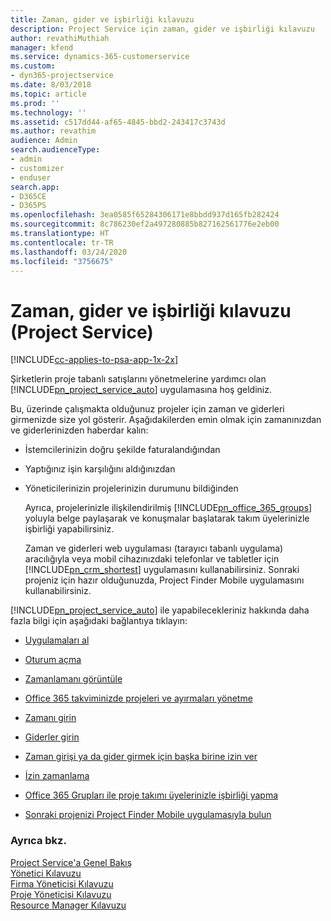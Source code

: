 ```yaml
---
title: Zaman, gider ve işbirliği kılavuzu
description: Project Service için zaman, gider ve işbirliği kılavuzu
author: revathiMuthiah
manager: kfend
ms.service: dynamics-365-customerservice
ms.custom:
- dyn365-projectservice
ms.date: 8/03/2018
ms.topic: article
ms.prod: ''
ms.technology: ''
ms.assetid: c517dd44-af65-4845-bbd2-243417c3743d
ms.author: revathim
audience: Admin
search.audienceType:
- admin
- customizer
- enduser
search.app:
- D365CE
- D365PS
ms.openlocfilehash: 3ea0585f65284306171e8bbdd937d165fb282424
ms.sourcegitcommit: 8c786230ef2a497280885b827162561776e2eb00
ms.translationtype: HT
ms.contentlocale: tr-TR
ms.lasthandoff: 03/24/2020
ms.locfileid: "3756675"
---
```

# <a name="time-expense-and-collaboration-guide-project-service"></a>Zaman, gider ve işbirliği kılavuzu (Project Service)

[!INCLUDE[cc-applies-to-psa-app-1x-2x](../includes/cc-applies-to-psa-app-1x-2x.md)]

Şirketlerin proje tabanlı satışlarını yönetmelerine yardımcı olan [!INCLUDE[pn_project_service_auto](../includes/pn-project-service-auto.md)] uygulamasına hoş geldiniz. 
  
 Bu, üzerinde çalışmakta olduğunuz projeler için zaman ve giderleri girmenizde size yol gösterir. Aşağıdakilerden emin olmak için zamanınızdan ve giderlerinizden haberdar kalın:  
  
- İstemcilerinizin doğru şekilde faturalandığından  
  
- Yaptığınız işin karşılığını aldığınızdan  
  
- Yöneticilerinizin projelerinizin durumunu bildiğinden  
  
  Ayrıca, projelerinizle ilişkilendirilmiş [!INCLUDE[pn_office_365_groups](../includes/pn-office-365-groups.md)] yoluyla belge paylaşarak ve konuşmalar başlatarak takım üyelerinizle işbirliği yapabilirsiniz.  
  
  Zaman ve giderleri web uygulaması (tarayıcı tabanlı uygulama) aracılığıyla veya mobil cihazınızdaki telefonlar ve tabletler için [!INCLUDE[pn_crm_shortest](../includes/pn-crm-shortest.md)] uygulamasını kullanabilirsiniz. Sonraki projeniz için hazır olduğunuzda, Project Finder Mobile uygulamasını kullanabilirsiniz.  
  
[!INCLUDE[pn_project_service_auto](../includes/pn-project-service-auto.md)] ile yapabilecekleriniz hakkında daha fazla bilgi için aşağıdaki bağlantıya tıklayın:  
  
-   [Uygulamaları al](../project-service/get-apps.md)  
  
-   [Oturum açma](../project-service/sign-in.md)  
  
-   [Zamanlamanı görüntüle](../project-service/view-schedule.md)  
  
-   [Office 365 takviminizde projeleri ve ayırmaları yönetme](../project-service/manage-project-bookings-office-365-calendar.md)  
  
-   [Zamanı girin](../project-service/enter-time.md)  
  
-   [Giderler girin](../project-service/enter-expenses.md)  
  
-   [Zaman girişi ya da gider girmek için başka birine izin ver](../project-service/allow-someone-else-enter-time-entry-expense.md)  
  
-   [İzin zamanlama ](../project-service/schedule-time-off.md)  
  
-   [Office 365 Grupları ile proje takımı üyelerinizle işbirliği yapma](../project-service/collaborate-project-team-members-office-365-groups.md)  
  
-   [Sonraki projenizi Project Finder Mobile uygulamasıyla bulun](../project-service/find-next-project-finder-mobile-app.md)  
  
### <a name="see-also"></a>Ayrıca bkz.  
 [Project Service'a Genel Bakış](../project-service/overview.md)   
 [Yönetici Kılavuzu](../project-service/admin-guide.md)   
 [Firma Yöneticisi Kılavuzu](../project-service/account-manager-guide.md)   
 [Proje Yöneticisi Kılavuzu](../project-service/project-manager-guide.md)   
 [Resource Manager Kılavuzu](../project-service/resource-manager-guide.md)   

